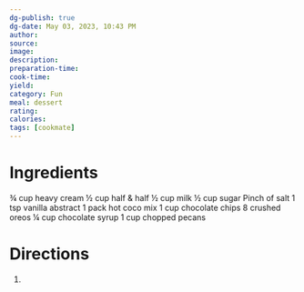 ```yaml
---
dg-publish: true
dg-date: May 03, 2023, 10:43 PM
author: 
source: 
image:
description: 
preparation-time:
cook-time:
yield: 
category: Fun
meal: dessert
rating: 
calories: 
tags: [cookmate]
---
```



# Ingredients

¾ cup heavy cream
½ cup half & half
½ cup milk
½ cup sugar
Pinch of salt
1 tsp vanilla abstract
1 pack hot coco mix
1 cup chocolate chips
8 crushed oreos
¼ cup chocolate syrup
1 cup chopped pecans

# Directions

1) 